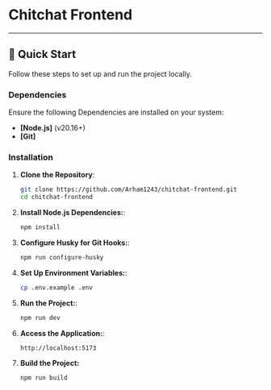# Chitchat Frontend

---

## 🚀 Quick Start

Follow these steps to set up and run the project locally.

### Dependencies

Ensure the following Dependencies are installed on your system:

- **[Node.js]** (v20.16+)
- **[Git]**

### Installation

1. **Clone the Repository**:

    ```bash
    git clone https://github.com/Arham1243/chitchat-frontend.git
    cd chitchat-frontend

    ```

2. **Install Node.js Dependencies:**:

    ```bash
    npm install
    ```

3. **Configure Husky for Git Hooks:**:

    ```bash
    npm run configure-husky
    ```

4. **Set Up Environment Variables:**:

    ```bash
    cp .env.example .env
    ```

5. **Run the Project:**:

    ```bash
    npm run dev
    ```

6. **Access the Application:**:

    ```bash
    http://localhost:5173
    ```

7. **Build the Project:**

    ```bash
    npm run build
    ```
